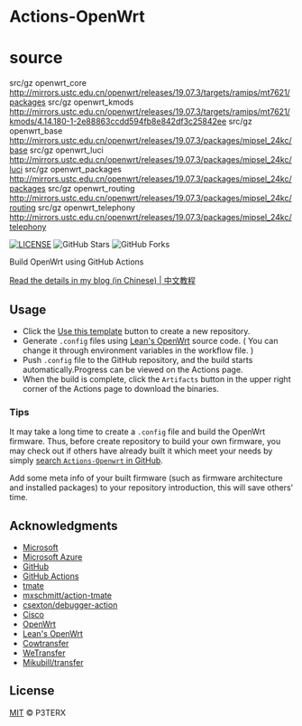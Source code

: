 # Actions-OpenWrt
# source 
src/gz openwrt_core http://mirrors.ustc.edu.cn/openwrt/releases/19.07.3/targets/ramips/mt7621/packages
src/gz openwrt_kmods http://mirrors.ustc.edu.cn/openwrt/releases/19.07.3/targets/ramips/mt7621/kmods/4.14.180-1-2e88863ccdd594fb8e842df3c25842ee
src/gz openwrt_base http://mirrors.ustc.edu.cn/openwrt/releases/19.07.3/packages/mipsel_24kc/base
src/gz openwrt_luci http://mirrors.ustc.edu.cn/openwrt/releases/19.07.3/packages/mipsel_24kc/luci
src/gz openwrt_packages http://mirrors.ustc.edu.cn/openwrt/releases/19.07.3/packages/mipsel_24kc/packages
src/gz openwrt_routing http://mirrors.ustc.edu.cn/openwrt/releases/19.07.3/packages/mipsel_24kc/routing
src/gz openwrt_telephony http://mirrors.ustc.edu.cn/openwrt/releases/19.07.3/packages/mipsel_24kc/telephony

[![LICENSE](https://img.shields.io/github/license/mashape/apistatus.svg?style=flat-square&label=LICENSE)](https://github.com/P3TERX/Actions-OpenWrt/blob/master/LICENSE)
![GitHub Stars](https://img.shields.io/github/stars/P3TERX/Actions-OpenWrt.svg?style=flat-square&label=Stars&logo=github)
![GitHub Forks](https://img.shields.io/github/forks/P3TERX/Actions-OpenWrt.svg?style=flat-square&label=Forks&logo=github)

Build OpenWrt using GitHub Actions

[Read the details in my blog (in Chinese) | 中文教程](https://p3terx.com/archives/build-openwrt-with-github-actions.html)

## Usage

- Click the [Use this template](https://github.com/P3TERX/Actions-OpenWrt/generate) button to create a new repository.
- Generate `.config` files using [Lean's OpenWrt](https://github.com/coolsnowwolf/lede) source code. ( You can change it through environment variables in the workflow file. )
- Push `.config` file to the GitHub repository, and the build starts automatically.Progress can be viewed on the Actions page.
- When the build is complete, click the `Artifacts` button in the upper right corner of the Actions page to download the binaries.

### Tips

It may take a long time to create a `.config` file and build the OpenWrt firmware. Thus, before create repository to build your own firmware, you may check out if others have already built it which meet your needs by simply [search `Actions-Openwrt` in GitHub](https://github.com/search?q=Actions-openwrt).

Add some meta info of your built firmware (such as firmware architecture and installed packages) to your repository introduction, this will save others' time.

## Acknowledgments

- [Microsoft](https://www.microsoft.com)
- [Microsoft Azure](https://azure.microsoft.com)
- [GitHub](https://github.com)
- [GitHub Actions](https://github.com/features/actions)
- [tmate](https://github.com/tmate-io/tmate)
- [mxschmitt/action-tmate](https://github.com/mxschmitt/action-tmate)
- [csexton/debugger-action](https://github.com/csexton/debugger-action)
- [Cisco](https://www.cisco.com/)
- [OpenWrt](https://github.com/openwrt/openwrt)
- [Lean's OpenWrt](https://github.com/coolsnowwolf/lede)
- [Cowtransfer](https://cowtransfer.com)
- [WeTransfer](https://wetransfer.com/)
- [Mikubill/transfer](https://github.com/Mikubill/transfer)

## License

[MIT](https://github.com/P3TERX/Actions-OpenWrt/blob/main/LICENSE) © P3TERX
